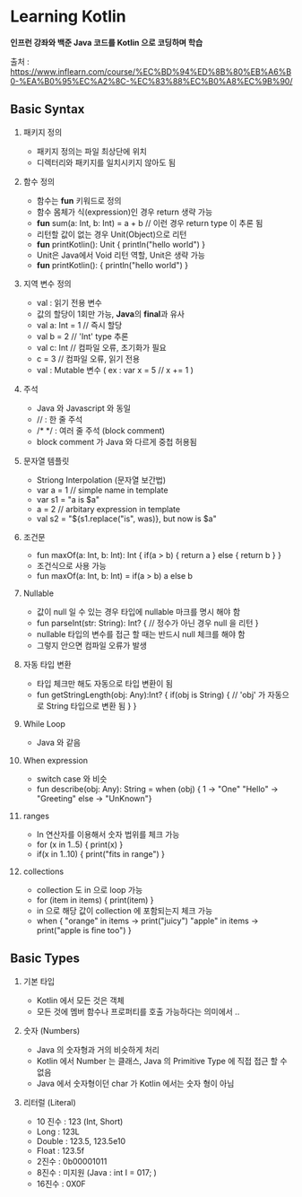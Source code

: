 Learning Kotlin
===============

**인프런 강좌와 백준 Java 코드를 Kotlin 으로 코딩하며 학습**

출처 : https://www.inflearn.com/course/%EC%BD%94%ED%8B%80%EB%A6%B0-%EA%B0%95%EC%A2%8C-%EC%83%88%EC%B0%A8%EC%9B%90/

Basic Syntax
------------

1.	패키지 정의

	-	패키지 정의는 파일 최상단에 위치
	-	디렉터리와 패키지를 일치시키지 않아도 됨

2.	함수 정의

	-	함수는 **fun** 키워드로 정의
	-	함수 몸체가 식(expression)인 경우 return 생략 가능
	-	**fun** sum(a: Int, b: Int) = a + b // 이런 경우 return type 이 추론 됨
	-	리턴할 값이 없는 경우 Unit(Object)으로 리턴
	-	**fun** printKotlin(): Unit { println("hello world") }
	-	Unit은 Java에서 Void 리턴 역할, Unit은 생략 가능
	-	**fun** printKotlin(): { println("hello world") }

3.	지역 변수 정의

	-	val : 읽기 전용 변수
	-	값의 할당이 1회만 가능, **Java**의 **final**과 유사
	-	val a: Int = 1 // 즉시 할당
	-	val b = 2 // 'Int' type 추론
	-	val c: Int // 컴파일 오류, 초기화가 필요
	-	c = 3 // 컴파일 오류, 읽기 전용
	-	val : Mutable 변수 ( ex : var x = 5 // x += 1 )

4.	주석

	-	Java 와 Javascript 와 동일
	-	// : 한 줄 주석
	-	/* */ : 여러 줄 주석 (block comment)
	-	block comment 가 Java 와 다르게 중첩 허용됨

5.	문자열 템플릿

	-	Striong Interpolation (문자열 보간법)
	-	var a = 1 // simple name in template
	-	var s1 = "a is $a"
	-	a = 2 // arbitary expression in template
	-	val s2 = "${s1.replace("is", was)}, but now is $a"

6.	조건문

	-	fun maxOf(a: Int, b: Int): Int { if(a > b) { return a } else { return b } }
	-	조건식으로 사용 가능
	-	fun maxOf(a: Int, b: Int) = if(a > b) a else b

7.	Nullable

	-	값이 null 일 수 있는 경우 타입에 nullable 마크를 명시 해야 함
	-	fun parseInt(str: String): Int? { // 정수가 아닌 경우 null 을 리턴 }
	-	nullable 타입의 변수를 접근 할 때는 반드시 null 체크를 해야 함
	-	그렇지 안으면 컴파일 오류가 발생

8.	자동 타입 변환

	-	타입 체크만 해도 자동으로 타입 변환이 됨
	-	fun getStringLength(obj: Any):Int? { if(obj is String) { // 'obj' 가 자동으로 String 타입으로 변환 됨 } }

9.	While Loop

	-	Java 와 같음

10.	When expression

	-	switch case 와 비슷
	-	fun describe(obj: Any): String = when (obj) { 1 -> "One" "Hello" -> "Greeting" else -> "UnKnown"}

11.	ranges

	-	In 연산자를 이용해서 숫자 법위를 체크 가능
	-	for (x in 1..5) { print(x) }
	-	if(x in 1..10) { print("fits in range") }

12.	collections

	-	collection 도 in 으로 loop 가능
	-	for (item in items) { print(item) }
	-	in 으로 해당 값이 collection 에 포함되는지 체크 가능
	-	when { "orange" in items -> print("juicy") "apple" in items -> print("apple is fine too") }

Basic Types
-----------

1.	기본 타입

	-	Kotlin 에서 모든 것은 객체
	-	모든 것에 멤버 함수나 프로퍼티를 호출 가능하다는 의미에서 ..

2.	숫자 (Numbers)

	-	Java 의 숫자형과 거의 비슷하게 처리
	-	Kotlin 에서 Number 는 클래스, Java 의 Primitive Type 에 직접 접근 할 수 없음
	-	Java 에서 숫자형이던 char 가 Kotlin 에서는 숫자 형이 아님

3.	리터럴 (Literal)

	-	10 진수 : 123 (Int, Short)
	-	Long : 123L
	-	Double : 123.5, 123.5e10
	-	Float : 123.5f
	-	2진수 : 0b00001011
	-	8진수 : 미지원 (Java : int I = 017; )
	-	16진수 : 0X0F

